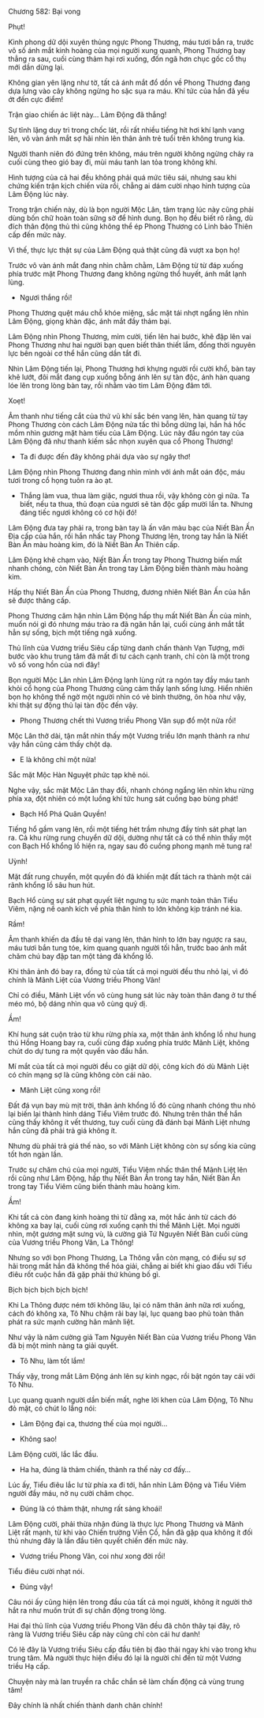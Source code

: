 




Chương 582: Bại vong


Phụt!

Kình phong dữ dội xuyên thủng ngực Phong Thương, máu tươi bắn ra, trước vô số ánh mắt kinh hoàng của mọi người xung quanh, Phong Thương bay thẳng ra sau, cuối cùng thảm hại rơi xuống, đốn ngã hơn chục gốc cổ thụ mới dần dừng lại.

Không gian yên lặng như tờ, tất cả ánh mắt đổ dồn về Phong Thương đang dựa lưng vào cây không ngừng ho sặc sụa ra máu. Khí tức của hắn đã yếu ớt đến cực điểm!

Trận giao chiến ác liệt này… Lâm Động đã thắng!

Sự tĩnh lặng duy trì trong chốc lát, rồi rất nhiều tiếng hít hơi khí lạnh vang lên, vô vàn ánh mắt sợ hãi nhìn lên thân ảnh trẻ tuổi trên không trung kia.

Người thanh niên đó đứng trên không, máu trên người không ngừng chảy ra cuối cùng theo gió bay đi, mùi máu tanh lan tỏa trong không khí.

Hình tượng của cả hai đều không phải quá mức tiêu sái, nhưng sau khi chứng kiến trận kịch chiến vừa rồi, chẳng ai dám cười nhạo hình tượng của Lâm Động lúc này.

Trong trận chiến này, dù là bọn người Mộc Lân, tâm trạng lúc này cũng phải dùng bốn chữ hoàn toàn sững sờ để hình dung. Bọn họ đều biết rõ rằng, dù đích thân động thủ thì cũng không thể ép Phong Thương có Linh bảo Thiên cấp đến mức này.

Vì thế, thực lực thật sự của Lâm Động quả thật cũng đã vượt xa bọn họ!

Trước vô vàn ánh mắt đang nhìn chằm chằm, Lâm Động từ từ đáp xuống phía trước mặt Phong Thương đang không ngừng thổ huyết, ánh mắt lạnh lùng.

- Ngươi thắng rồi!

Phong Thương quệt máu chỗ khóe miệng, sắc mặt tái nhợt ngẩng lên nhìn Lâm Động, giọng khàn đặc, ánh mắt đầy thảm bại.

Lâm Động nhìn Phong Thương, mỉm cười, tiến lên hai bước, khẽ đập lên vai Phong Thương như hai người bạn quen biết thân thiết lắm, đồng thời nguyên lực bên ngoài cơ thể hắn cũng dần tắt đi.

Nhìn Lâm Động tiến lại, Phong Thương hơi khựng người rồi cười khổ, bàn tay khẽ lướt, đôi mắt đang cụp xuống bỗng ánh lên sự tàn độc, ánh hàn quang lóe lên trong lòng bàn tay, rồi nhằm vào tim Lâm Động đâm tới.

Xoẹt!

Âm thanh như tiếng cắt của thứ vũ khí sắc bén vang lên, hàn quang từ tay Phong Thương còn cách Lâm Động nửa tấc thì bỗng dừng lại, hắn há hốc mồm nhìn gương mặt hàm tiếu của Lâm Động. Lúc này đầu ngón tay của Lâm Động đã như thanh kiếm sắc nhọn xuyên qua cổ Phong Thương!

- Ta đi được đến đây không phải dựa vào sự ngây thơ!

Lâm Động nhìn Phong Thương đang nhìn mình với ánh mắt oán độc, máu tươi trong cổ họng tuôn ra ào ạt.

- Thắng làm vua, thua làm giặc, ngươi thua rồi, vậy không còn gì nữa. Ta biết, nếu ta thua, thủ đoạn của ngươi sẽ tàn độc gấp mười lần ta. Nhưng đáng tiếc ngươi không có cơ hội đó!

Lâm Động đưa tay phải ra, trong bàn tay là ấn văn màu bạc của Niết Bàn Ấn Địa cấp của hắn, rồi hắn nhấc tay Phong Thương lên, trong tay hắn là Niết Bàn Ấn màu hoàng kim, đó là Niết Bàn Ấn Thiên cấp.

Lâm Động khẽ chạm vào, Niết Bàn Ấn trong tay Phong Thương biến mất nhanh chóng, còn Niết Bàn Ấn trong tay Lâm Động biến thành màu hoàng kim.

Hấp thụ Niết Bàn Ấn của Phong Thương, đương nhiên Niết Bàn Ấn của hắn sẽ được thăng cấp.

Phong Thương căm hận nhìn Lâm Động hấp thụ mất Niết Bàn Ấn của mình, muốn nói gì đó nhưng máu trào ra đã ngăn hắn lại, cuối cùng ánh mắt tắt hẳn sự sống, bịch một tiếng ngã xuống.

Thủ lĩnh của Vương triều Siêu cấp từng danh chấn thành Vạn Tượng, mới bước vào khu trung tâm đã mất đi tư cách cạnh tranh, chỉ còn là một trong vô số vong hồn của nơi đây!

Bọn người Mộc Lân nhìn Lâm Động lạnh lùng rút ra ngón tay đầy máu tanh khỏi cổ họng của Phong Thương cũng cảm thấy lạnh sống lưng. Hiển nhiên bọn họ không thể ngờ một người nhìn có vẻ bình thường, ôn hòa như vậy, khi thật sự động thủ lại tàn độc đến vậy.

- Phong Thương chết thì Vương triều Phong Vân sụp đổ một nửa rồi!

Mộc Lân thở dài, tận mắt nhìn thấy một Vương triều lớn mạnh thành ra như vậy hắn cũng cảm thấy chột dạ.

- E là không chỉ một nửa!

Sắc mặt Mộc Hàn Nguyệt phức tạp khẽ nói.

Nghe vậy, sắc mặt Mộc Lân thay đổi, nhanh chóng ngẩng lên nhìn khu rừng phía xa, đột nhiên có một luồng khí tức hung sát cuồng bạo bùng phát!

- Bạch Hổ Phá Quân Quyền!

Tiếng hổ gầm vang lên, rồi một tiếng hét trầm nhưng đầy tính sát phạt lan ra. Cả khu rừng rung chuyển dữ dội, dường như tất cả có thể nhìn thấy một con Bạch Hổ khổng lồ hiện ra, ngay sau đó cuồng phong mạnh mẽ tung ra!

Uỳnh!

Mặt đất rung chuyển, một quyền đó đã khiến mặt đất tách ra thành một cái rãnh khổng lồ sâu hun hút.

Bạch Hổ cùng sự sát phạt quyết liệt ngưng tụ sức mạnh toàn thân Tiểu Viêm, nặng nề oanh kích về phía thân hình to lớn không kịp tránh né kia.

Rầm!

Âm thanh khiến da đầu tê dại vang lên, thân hình to lớn bay ngược ra sau, máu tươi bắn tung tóe, kim quang quanh người tối hẳn, trước bao ánh mắt chăm chú bay đập tan một tảng đá khổng lồ.

Khi thân ảnh đó bay ra, đồng tử của tất cả mọi người đều thu nhỏ lại, vì đó chính là Mãnh Liệt của Vương triều Phong Vân!

Chỉ có điều, Mãnh Liệt vốn vô cùng hung sát lúc này toàn thân đang ở tư thế méo mó, bộ dáng nhìn qua vô cùng quỷ dị.

Ầm!

Khí hung sát cuộn trào từ khu rừng phía xa, một thân ảnh khổng lồ như hung thú Hồng Hoang bay ra, cuối cùng đáp xuống phía trước Mãnh Liệt, không chút do dự tung ra một quyền vào đầu hắn.

Mí mắt của tất cả mọi người đều co giật dữ dội, công kích đó dù Mãnh Liệt có chín mạng sợ là cũng không còn cái nào.

- Mãnh Liệt cũng xong rồi!

Đất đá vụn bay mù mịt trời, thân ảnh khổng lồ đó cũng nhanh chóng thu nhỏ lại biến lại thành hình dáng Tiểu Viêm trước đó. Nhưng trên thân thể hắn cũng thấy không ít vết thương, tuy cuối cùng đã đánh bại Mãnh Liệt nhưng hắn cũng đã phải trả giá không ít.

Nhưng dù phải trả giá thế nào, so với Mãnh Liệt không còn sự sống kia cũng tốt hơn ngàn lần.

Trước sự chăm chú của mọi người, Tiểu Viêm nhấc thân thể Mãnh Liệt lên rồi cũng như Lâm Động, hấp thụ Niết Bàn Ấn trong tay hắn, Niết Bàn Ấn trong tay Tiểu Viêm cũng biến thành màu hoàng kim.

Ầm!

Khi tất cả còn đang kinh hoàng thì từ đằng xa, một hắc ảnh từ cách đó không xa bay lại, cuối cùng rơi xuống cạnh thi thể Mãnh Liệt. Mọi người nhìn, một gương mặt sưng vù, là cường giả Tứ Nguyên Niết Bàn cuối cùng của Vương triều Phong Vân, La Thông!

Nhưng so với bọn Phong Thương, La Thông vẫn còn mạng, có điều sự sợ hãi trong mắt hắn đã không thể hóa giải, chẳng ai biết khi giao đấu với Tiểu điêu rốt cuộc hắn đã gặp phải thứ khủng bố gì.

Bịch bịch bịch bịch bịch!

Khi La Thông được ném tới không lâu, lại có năm thân ảnh nữa rơi xuống, cách đó không xa, Tô Nhu chậm rãi bay lại, lục quang bao phủ toàn thân phát ra sức mạnh cường hãn mãnh liệt.

Như vậy là năm cường giả Tam Nguyên Niết Bàn của Vương triều Phong Vân đã bị một mình nàng ta giải quyết.

- Tô Nhu, làm tốt lắm!

Thấy vậy, trong mắt Lâm Động ánh lên sự kinh ngạc, rồi bật ngón tay cái với Tô Nhu.

Lục quang quanh người dần biến mất, nghe lời khen của Lâm Động, Tô Nhu đỏ mặt, có chút lo lắng nói:

- Lâm Động đại ca, thương thế của mọi người…

- Không sao!

Lâm Động cười, lắc lắc đầu.

- Ha ha, đúng là thảm chiến, thành ra thế này cơ đấy…

Lúc ấy, Tiểu điêu lắc lư từ phía xa đi tới, hắn nhìn Lâm Động và Tiểu Viêm người đầy máu, nở nụ cười châm chọc.

- Đúng là có thảm thật, nhưng rất sảng khoái!

Lâm Động cười, phải thừa nhận đúng là thực lực Phong Thương và Mãnh Liệt rất mạnh, từ khi vào Chiến trường Viễn Cổ, hắn đã gặp qua không ít đối thủ nhưng đây là lần đầu tiên quyết chiến đến mức này.

- Vương triều Phong Vân, coi như xong đời rồi!

Tiểu điêu cười nhạt nói.

- Đúng vậy!

Câu nói ấy cũng hiện lên trong đầu của tất cả mọi người, không ít người thở hắt ra như muốn trút đi sự chấn động trong lòng.

Hai đại thủ lĩnh của Vương triều Phong Vân đều đã chôn thây tại đây, rõ ràng là Vương triều Siêu cấp này cũng chỉ còn cái hư danh!

Có lẽ đây là Vương triều Siêu cấp đầu tiên bị đào thải ngay khi vào trong khu trung tâm. Mà người thực hiện điều đó lại là người chỉ đến từ một Vương triều Hạ cấp.

Chuyện này mà lan truyền ra chắc chắn sẽ làm chấn động cả vùng trung tâm!

Đây chính là nhất chiến thành danh chân chính!




